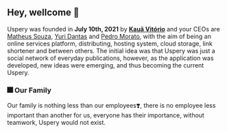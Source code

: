 ## Hey, wellcome 👋

Uspery was founded in **July 10th, 2021** by [**Kauã Vitório**](https://www.kauavitorio.com) and your CEOs are [Matheus Souza](https://github.com/Theus03), [Yuri Dantas](https://github.com/YDangg) and [Pedro Morato](https://github.com/pedrohmmf), with the aim of being an online services platform, distributing, hosting system, cloud storage, link shortener and between others. The initial idea was that Uspery was just a social network of everyday publications, however, as the application was developed, new ideas were emerging, and thus becoming the current Uspery.

### 🎆 **Our Family**

Our family is nothing less than our employees❣️, there is no employee less important than another for us, everyone has their importance, without teamwork, Uspery would not exist.

<!--
Made with 🖤
🙇‍♂️🎤⬇️
-->
